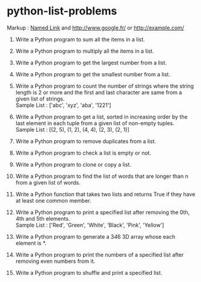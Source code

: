 # python-list-problems

Markup :  [Named Link](http://www.google.fr/ "Named link title") and http://www.google.fr/ or <http://example.com/>

1. Write a Python program to sum all the items in a list.

2. Write a Python program to multiply all the items in a list.

3. Write a Python program to get the largest number from a list.

4. Write a Python program to get the smallest number from a list.

5. Write a Python program to count the number of strings where the string length is 2 or more and the first and last character are same from a given list of strings.<br/>
Sample List : ['abc', 'xyz', 'aba', '1221']

6. Write a Python program to get a list, sorted in increasing order by the last element in each tuple from a given list of non-empty tuples.<br/>
Sample List : [(2, 5), (1, 2), (4, 4), (2, 3), (2, 1)]

7. Write a Python program to remove duplicates from a list.

8. Write a Python program to check a list is empty or not.

9. Write a Python program to clone or copy a list.
    
10. Write a Python program to find the list of words that are longer than n from a
given list of words.

11. Write a Python function that takes two lists and returns True if they have at
least one common member.

12. Write a Python program to print a specified list after removing the 0th, 4th and
5th elements.<br/>
Sample List : ['Red', 'Green', 'White', 'Black', 'Pink', 'Yellow']

13. Write a Python program to generate a 3*4*6 3D array whose each element is
*.

14. Write a Python program to print the numbers of a specified list after removing
even numbers from it.

15. Write a Python program to shuffle and print a specified list.


